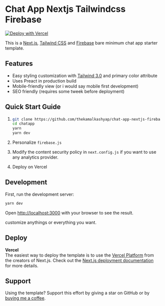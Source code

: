 # Chat App Nextjs Tailwindcss Firebase

[![Deploy with Vercel](https://vercel.com/button)](https://vercel.com/new/git/external?repository-url=https://github.com/thekamalkashyap/chat-app-nextjs-firebase-tailwindcss)

This is a [Next.js](https://nextjs.org/), [Tailwind CSS](https://tailwindcss.com/) and [Firebase](https://firebase.com/) bare minimum chat app starter template.

## Features

- Easy styling customization with [Tailwind 3.0](https://tailwindcss.com/blog/tailwindcss-v3) and primary color attribute
- Uses Preact in production build
- Mobile-friendly view (or i would say mobile first development)
- SEO friendly (requires some tweek before deployment)

## Quick Start Guide

1. ```bash
   git clone https://github.com/thekamalkashyap/chat-app-nextjs-firebase-tailwindcss chatapp
   cd chatapp
   yarn
   yarn dev

   ```

2. Personalize `firebase.js`
3. Modify the content security policy in `next.config.js` if you want to use
   any analytics provider.
4. Deploy on Vercel

## Development

First, run the development server:

```bash
yarn dev
```

Open [http://localhost:3000](http://localhost:3000) with your browser to see the result.

customize anythings or everything you want.

## Deploy

**Vercel**  
The easiest way to deploy the template is to use the [Vercel Platform](https://vercel.com) from the creators of Next.js. Check out the [Next.js deployment documentation](https://nextjs.org/docs/deployment) for more details.

## Support

Using the template? Support this effort by giving a star on GitHub or by [buying me a coffee](https://buymeacoffee.com/kamalkashyap).
